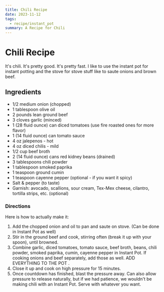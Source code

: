 ```yaml
---
title: Chili Recipe
date: 2023-11-12
tags:
  - recipe/instant_pot
summary: A Recipe for Chili
---
```



# Chili Recipe

It's chili. It's pretty good. It's pretty fast. I like to use the instant pot for instant potting and the stove for stove stuff like to saute onions and brown beef. 



## Ingredients 

*  1/2 medium onion (chopped)
*  1 tablespoon olive oil
*  2 pounds lean ground beef
*  3 cloves garlic (minced)
*  1 (28 fluid ounce) can diced tomatoes (use fire roasted ones for more flavor)
*  1 (14 fluid ounce) can tomato sauce
* 4 oz jalepenos - hot
* 4 oz diced chilis - mild
*  1/2 cup beef broth
*  2 (14 fluid ounce) cans red kidney beans (drained)
*  3 tablespoons chili powder
*  1 tablespoon smoked paprika
*  1 teaspoon ground cumin
*  1 teaspoon cayenne pepper (optional - if you want it spicy)
*  Salt & pepper (to taste)
*  Garnish: avocado, scallions, sour cream, Tex-Mex cheese, cilantro, tortilla strips, etc. (optional)

### Directions

Here is how to actually make it:

1. Add the chopped onion and oil to pan and saute on stove. (Can be done in Instant Pot as well)
2. Stir in the ground beef and cook, stirring often (break it up with your spoon), until browned.
3. Combine garlic, diced tomatoes, tomato sauce, beef broth, beans, chili powder, smoked paprika, cumin, cayenne pepper in Instant Pot. If cooking onions and beef separately, add those as well. ADD EVERYTHING TO THE POT . 
5. Close it up and cook on high pressure for  15 minutes.
6. Once countdown has finished, blast the pressure away.  Can also allow pressure to release naturally, but if we had patience, we wouldn't be making chili with an Instant Pot. Serve with whatever you want.
